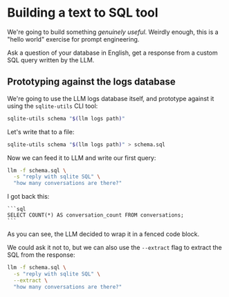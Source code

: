 # Building a text to SQL tool

We're going to build something *genuinely useful*. Weirdly enough, this is a "hello world" exercise for prompt engineering.

Ask a question of your database in English, get a response from a custom SQL query written by the LLM.

## Prototyping against the logs database

We're going to use the LLM logs database itself, and prototype against it using the `sqlite-utils` CLI tool:

```bash
sqlite-utils schema "$(llm logs path)"
```
Let's write that to a file:

```bash
sqlite-utils schema "$(llm logs path)" > schema.sql
```

Now we can feed it to LLM and write our first query:

```bash
llm -f schema.sql \
  -s "reply with sqlite SQL" \
  "how many conversations are there?"
```

I got back this:

````
```sql
SELECT COUNT(*) AS conversation_count FROM conversations;
```
````
As you can see, the LLM decided to wrap it in a fenced code block.

We could ask it not to, but we can also use the `--extract` flag to extract the SQL from the response:

```bash
llm -f schema.sql \
  -s "reply with sqlite SQL" \
  --extract \
  "how many conversations are there?"
```
